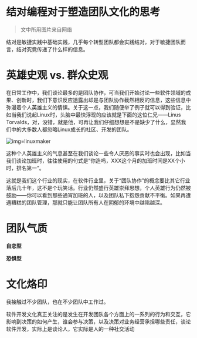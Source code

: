 结对编程对于塑造团队文化的思考
==============================

>文中所用图片来自网络

结对是敏捷实践中基础实践，几乎每个转型团队都会实践结对，对于敏捷团队而言，结对究竟传递了什么样的信息。

# 英雄史观 vs. 群众史观
在日常工作中，我们谈论最多的是团队协作，可当我们开始讨论一些软件领域的成果、创新时，我们下意识反应透露出却是与团队协作截然相反的信息，这些信息中弥漫着个人英雄主义的情愫。关于这一点，我们随便举了例子就可以得到验证，比如当我们说起Linux时，头脑中最快浮现的应该就是下面的这位仁兄——Linus Torvalds，对，没错，就是他，可再让我们仔细想想是不是缺少了什么，显然我们中的大多数人都忽略Linux成长的社区、开发的团队。

![img=linuxmaker](http://big5.thethirdmedia.com/g2b.aspx/image.thethirdmedia.com/Article/upload/200811/08111019311622.jpg)

这种个人英雄主义的气息甚至在我们谈论一些令人厌恶的事实时也会出现，比如当我们谈论加班时，往往使用的句式是“你造吗，XXX这个月的加班时间是XX个小时，排名第一”。

这就是我们这个行业的现实，在软件行业里，关于“团队协作”的概念要比其它行业落后几十年，这不是个玩笑话。行业仍然盛行英雄崇拜思想，个人英雄行为仍然被鼓励——你可以看到那些通宵加班的人，以及团队私下抱怨贡献不平衡。如果再遭遇糟糕的团队管理，那就只能让团队所有人在阴郁的环境中越陷越深。

# 团队气质

**自恋型**

**恐惧型**

# 文化烙印
我接触过不少团队，也在不少团队中工作过。

软件开发文化真正关注的是发生在开发团队各个方面上的一系列的行为和交互，它影响到决策的如何产生，谁会参与决策，以及决策对业务经营承担哪些责任，谈论软件开发，实际上是谈论人，它实际是人的一种社交活动
